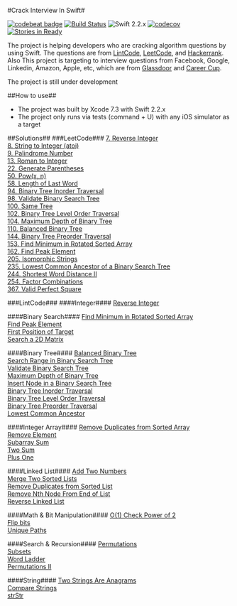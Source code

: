 #Crack Interview In Swift#

[![codebeat badge](https://codebeat.co/badges/1ea286ea-2808-486a-9c8b-b0a1c81d607f)](https://codebeat.co/projects/github-com-fg0815-swift-lintcode)
[![Build Status](https://travis-ci.org/fg0815/Interview-In-Swift.svg?branch=master)](https://travis-ci.org/fg0815/Interview-In-Swift)
![Swift 2.2.x](https://img.shields.io/badge/Swift-2.2.x-orange.svg)
[![codecov](https://codecov.io/gh/fg0815/Interview-In-Swift/branch/master/graph/badge.svg)](https://codecov.io/gh/fg0815/Interview-In-Swift)
[![Stories in Ready](https://badge.waffle.io/fg0815/Interview-In-Swift.svg?label=ready&title=Ready)](http://waffle.io/fg0815/Interview-In-Swift)

The project is helping developers who are cracking algorithm questions by using Swift. The questions are from [LintCode](http://www.lintcode.com), [LeetCode](http://www.leetcode.com), and [Hackerrank](https://www.hackerrank.com). Also This project is targeting to interview questions from Facebook, Google, Linkedin, Amazon, Apple, etc, which are from [Glassdoor](http://glassdoor.com.au) and [Career Cup](http://careercup.com).

The project is still under development

##How to use##
- The project was built by Xcode 7.3 with Swift 2.2.x
- The project only runs via tests (command + U) with any iOS simulator as a target

##Solutions##
###LeetCode###
[7. Reverse Integer](https://leetcode.com/problems/reverse-integer/)  
[8. String to Integer (atoi)](https://leetcode.com/problems/string-to-integer-atoi/)  
[9. Palindrome Number](https://leetcode.com/problems/palindrome-number/)  
[13. Roman to Integer](https://leetcode.com/problems/roman-to-integer/)  
[22. Generate Parentheses](https://leetcode.com/problems/generate-parentheses/)   
[50. Pow(x, n)](https://leetcode.com/problems/powx-n/)  
[58. Length of Last Word](https://leetcode.com/problems/length-of-last-word/)  
[94. Binary Tree Inorder Traversal](https://leetcode.com/problems/binary-tree-inorder-traversal/)  
[98. Validate Binary Search Tree](https://leetcode.com/problems/validate-binary-search-tree/)  
[100. Same Tree](https://leetcode.com/problems/same-tree/)  
[102. Binary Tree Level Order Traversal](https://leetcode.com/problems/binary-tree-level-order-traversal/)  
[104. Maximum Depth of Binary Tree](https://leetcode.com/problems/maximum-depth-of-binary-tree/)  
[110. Balanced Binary Tree](https://leetcode.com/problems/balanced-binary-tree/)  
[144. Binary Tree Preorder Traversal](https://leetcode.com/problems/binary-tree-preorder-traversal/)  
[153. Find Minimum in Rotated Sorted Array](https://leetcode.com/problems/find-minimum-in-rotated-sorted-array/)  
[162. Find Peak Element](https://leetcode.com/problems/find-peak-element/)  
[205. Isomorphic Strings](https://leetcode.com/problems/isomorphic-strings/)  
[235. Lowest Common Ancestor of a Binary Search Tree](https://leetcode.com/problems/lowest-common-ancestor-of-a-binary-search-tree/)  
[244. Shortest Word Distance II](https://leetcode.com/problems/shortest-word-distance-ii/)  
[254. Factor Combinations](https://leetcode.com/problems/factor-combinations/)  
[367. Valid Perfect Square](https://leetcode.com/problems/valid-perfect-square/)  

###LintCode###
####Integer####
[Reverse Integer](http://www.lintcode.com/en/problem/reverse-integer/)  

####Binary Search####
[Find Minimum in Rotated Sorted Array](http://www.lintcode.com/en/problem/find-minimum-in-rotated-sorted-array/)  
[Find Peak Element](http://www.lintcode.com/en/problem/find-peak-element/)  
[First Position of Target](http://www.lintcode.com/en/problem/first-position-of-target/)  
[Search a 2D Matrix](http://www.lintcode.com/en/problem/search-a-2d-matrix/)

####Binary Tree####
[Balanced Binary Tree](http://www.lintcode.com/en/problem/balanced-binary-tree/)  
[Search Range in Binary Search Tree](http://www.lintcode.com/en/problem/search-range-in-binary-search-tree/)  
[Validate Binary Search Tree](http://www.lintcode.com/en/problem/validate-binary-search-tree/)  
[Maximum Depth of Binary Tree](http://www.lintcode.com/en/problem/maximum-depth-of-binary-tree/)  
[Insert Node in a Binary Search Tree](http://www.lintcode.com/en/problem/insert-node-in-a-binary-search-tree/)  
[Binary Tree Inorder Traversal](http://www.lintcode.com/en/problem/binary-tree-inorder-traversal/)  
[Binary Tree Level Order Traversal](http://www.lintcode.com/en/problem/binary-tree-level-order-traversal/)  
[Binary Tree Preorder Traversal](http://www.lintcode.com/en/problem/binary-tree-preorder-traversal)  
[Lowest Common Ancestor](http://www.lintcode.com/en/problem/lowest-common-ancestor/)

####Integer Array####
[Remove Duplicates from Sorted Array](http://www.lintcode.com/en/problem/remove-duplicates-from-sorted-array/)  
[Remove Element](http://www.lintcode.com/en/problem/remove-element/)  
[Subarray Sum](http://www.lintcode.com/en/problem/subarray-sum/)  
[Two Sum](http://www.lintcode.com/en/problem/two-sum/)  
[Plus One](http://www.lintcode.com/en/problem/plus-one/)  
[]()  

####Linked List####
[Add Two Numbers](http://www.lintcode.com/en/problem/add-two-numbers/)  
[Merge Two Sorted Lists](http://www.lintcode.com/en/problem/merge-two-sorted-lists/)  
[Remove Duplicates from Sorted List](http://www.lintcode.com/en/problem/remove-duplicates-from-sorted-list/)  
[Remove Nth Node From End of List](http://www.lintcode.com/en/problem/remove-nth-node-from-end-of-list/)  
[Reverse Linked List](http://www.lintcode.com/en/problem/reverse-linked-list/)  

####Math & Bit Manipulation####
[O(1) Check Power of 2](http://www.lintcode.com/en/problem/o1-check-power-of-2/)  
[Flip bits](http://www.lintcode.com/en/problem/flip-bits/)  
[Unique Paths](http://www.lintcode.com/en/problem/unique-paths/)

####Search & Recursion####
[Permutations](http://www.lintcode.com/en/problem/permutations/)  
[Subsets](http://www.lintcode.com/en/problem/subsets/)  
[Word Ladder](http://www.lintcode.com/en/problem/word-ladder/)  
[Permutations II](http://www.lintcode.com/en/problem/permutations-ii/)  

####String####
[Two Strings Are Anagrams](http://www.lintcode.com/en/problem/two-strings-are-anagrams/)  
[Compare Strings](http://www.lintcode.com/en/problem/compare-strings/)  
[strStr](http://www.lintcode.com/en/problem/strstr/)  





